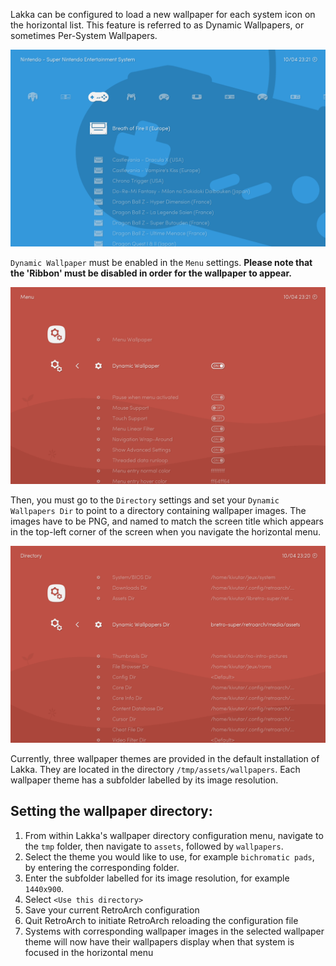 Lakka can be configured to load a new wallpaper for each system icon on the horizontal list. This feature is referred to as Dynamic Wallpapers, or sometimes Per-System Wallpapers.

![Dynamic Wallpapers in action](images/dyn-wallpapers.png)

`Dynamic Wallpaper` must be enabled in the `Menu` settings. **Please note that the 'Ribbon' must be disabled in order for the wallpaper to appear.**

![Enabling Dynamic Wallpapers](images/dyn-wallpapers-enable.png)

Then, you must go to the `Directory` settings and set your `Dynamic Wallpapers Dir` to point to a directory containing wallpaper images. The images have to be PNG, and named to match the screen title which appears in the top-left corner of the screen when you navigate the horizontal menu.

![Setting your Dynamic Wallpapers Dir](images/dyn-wallpapers-dir.png)

Currently, three wallpaper themes are provided in the default installation of Lakka. They are located in the directory `/tmp/assets/wallpapers`. Each wallpaper theme has a subfolder labelled by its image resolution.

## Setting the wallpaper directory:

1. From within Lakka's wallpaper directory configuration menu, navigate to the `tmp` folder, then navigate to `assets`, followed by `wallpapers`.
1. Select the theme you would like to use, for example `bichromatic pads`, by entering the corresponding folder.
1. Enter the subfolder labelled for its image resolution, for example `1440x900`.
1. Select `<Use this directory>`
1. Save your current RetroArch configuration
1. Quit RetroArch to initiate RetroArch reloading the configuration file
1. Systems with corresponding wallpaper images in the selected wallpaper theme will now have their wallpapers display when that system is focused in the horizontal menu